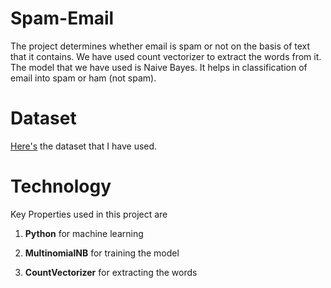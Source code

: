 # Spam-Email

The project determines whether email is spam or not on the basis of text that it contains. We have used count vectorizer to extract the words from it. The model that we have used is Naive Bayes. It helps in classification of email into spam or ham (not spam).
# Dataset
[Here's](https://www.youtube.com/redirect?q=https%3A%2F%2Fdrive.google.com%2Ffile%2Fd%2F1vBFxXjwFmojH80e0hVnsB7Hjy7hbgCMT%2Fview%3Fusp%3Dsharing&event=video_description&redir_token=QUFFLUhqbjE0OGhYYzNkazZOOGdzak1ONjd4XzBVRHl1QXxBQ3Jtc0tsS0RsVGVWZ1ljSkplS3VIVzR5Z0xpYXFhb3FtWmIxOHNyT0xWdFBkSWkybFp5VXVNUEpGemMwdmZmQ3ZKVnB5Si1hSTM5c0xJNnVrUzNMUHJfb0xMem1nX2hXTFh4SWE3OEJlVnVwNE1XNEZGU3piWQ%3D%3D&v=exHwwy9kVcg) the dataset that I have used.

# Technology
Key Properties used in this project are

1. **Python** for machine learning

2. **MultinomialNB** for training the model

3. **CountVectorizer** for extracting the words
